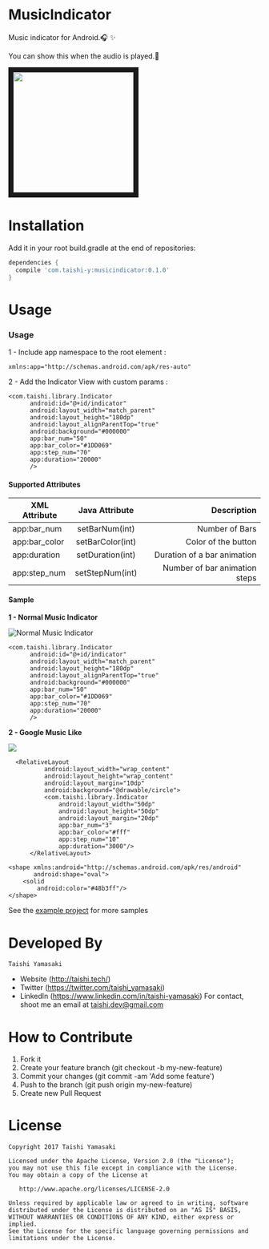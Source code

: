 # MusicIndicator
<!-- [![Android Arsenal](https://img.shields.io/badge/Android%20Arsenal-FlipProgressDialog-brightgreen.svg?style=flat)](https://android-arsenal.com/details/1/5054)
[ ![Download](https://api.bintray.com/packages/taishi-y/maven/flipprogressdialog/images/download.svg) ](https://bintray.com/taishi-y/maven/flipprogressdialog/_latestVersion)
[![License](https://img.shields.io/badge/License-Apache%202.0-blue.svg)](https://opensource.org/licenses/Apache-2.0) -->

Music indicator for Android.🎧 ✨

You can show this when the audio is played.🎵

<img src="https://github.com/Taishi-Y/MusicIndicator/blob/master/art/samplegif.gif?raw=true"
alt="" width="240" border="10" />

Installation
============
Add it in your root build.gradle at the end of repositories:
```gradle
dependencies {
  compile 'com.taishi-y:musicindicator:0.1.0'
}
```

Usage
=====

### Usage

1 - Include app namespace to the root element :

	xmlns:app="http://schemas.android.com/apk/res-auto"

2 - Add the Indicator View with custom params :

```
<com.taishi.library.Indicator
      android:id="@+id/indicator"
      android:layout_width="match_parent"
      android:layout_height="180dp"
      android:layout_alignParentTop="true"
      android:background="#000000"
      app:bar_num="50"
      app:bar_color="#1DD069"
      app:step_num="70"
      app:duration="20000"
      />
```

####  Supported Attributes

| XML Attribute        | Java Attribute           | Description  |
| ------------- |:-------------:| -----:|
| app:bar_num      | setBarNum(int)     | Number of Bars |
| app:bar_color     | setBarColor(int)      |  Color of the button |
| app:duration | setDuration(int)      |    Duration of a bar animation |
| app:step_num | setStepNum(int)      |    Number of bar animation steps|




#### Sample

**1 - Normal Music Indicator**

![Normal Music Indicator ](https://github.com/Taishi-Y/MusicIndicator/blob/master/art/circlenormal.gif?raw=true)

```
<com.taishi.library.Indicator
      android:id="@+id/indicator"
      android:layout_width="match_parent"
      android:layout_height="180dp"
      android:layout_alignParentTop="true"
      android:background="#000000"
      app:bar_num="50"
      app:bar_color="#1DD069"
      app:step_num="70"
      app:duration="20000"
      />
```

**2 - Google Music Like**

![](https://github.com/Taishi-Y/MusicIndicator/blob/master/art/circlesample.gif?raw=true)

```
  <RelativeLayout
          android:layout_width="wrap_content"
          android:layout_height="wrap_content"
          android:layout_margin="10dp"
          android:background="@drawable/circle">
          <com.taishi.library.Indicator
              android:layout_width="50dp"
              android:layout_height="50dp"
              android:layout_margin="20dp"
              app:bar_num="3"
              app:bar_color="#fff"
              app:step_num="10"
              app:duration="3000"/>
      </RelativeLayout>
```

```
<shape xmlns:android="http://schemas.android.com/apk/res/android"
       android:shape="oval">
    <solid
        android:color="#48b3ff"/>
</shape>
```

See the [example project](https://github.com/Taishi-Y/MusicIndicator/tree/master/app) for more samples




Developed By
============
```
Taishi Yamasaki
```
- Website (http://taishi.tech/)
- Twitter (https://twitter.com/taishi_yamasaki)
- LinkedIn (https://www.linkedin.com/in/taishi-yamasaki)
For contact, shoot me an email at <taishi.dev@gmail.com>

# How to Contribute
1. Fork it
2. Create your feature branch (git checkout -b my-new-feature)
3. Commit your changes (git commit -am 'Add some feature')
4. Push to the branch (git push origin my-new-feature)
5. Create new Pull Request

# License

    Copyright 2017 Taishi Yamasaki

    Licensed under the Apache License, Version 2.0 (the "License");
    you may not use this file except in compliance with the License.
    You may obtain a copy of the License at

       http://www.apache.org/licenses/LICENSE-2.0

    Unless required by applicable law or agreed to in writing, software
    distributed under the License is distributed on an "AS IS" BASIS,
    WITHOUT WARRANTIES OR CONDITIONS OF ANY KIND, either express or implied.
    See the License for the specific language governing permissions and
    limitations under the License.
